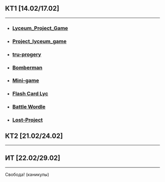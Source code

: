 ## КТ1 [14.02/17.02]

---

- ### [Lyceum_Project_Game](https://github.com/Neonchik4/Lyceum_Project_Game/)
- ### [Project_lyceum_game](https://github.com/svetlana-haritonova/Project_lyceum_game)

- ### [tru-progery](https://github.com/valeriyagrin/tru-progery)

- ### [Bomberman](https://github.com/GlebNes109/cpp-game-project)

- ### [Mini-game](https://github.com/prvnesizl/mini-game.git)

- ### [Flash Card Lyc](https://github.com/Andrewchistyakov/flashcards_lyc)

- ### [Battle Wordle](https://github.com/arutyunoff/Battle-Wordle)

- ### [Lost-Project](https://github.com/Alexander4528/micro_project)

## КТ2 [21.02/24.02]

---

## ИТ [22.02/29.02]

---

Свобода! (каникулы)
